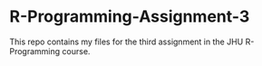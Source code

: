 R-Programming-Assignment-3
==========================
This repo contains my files for the third assignment in the JHU R-Programming course.
